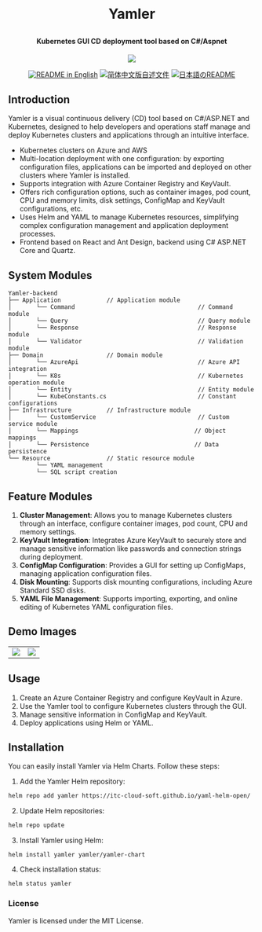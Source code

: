 <p align="center">

[//]: # (	<img alt="logo" src="https://oscimg.oschina.net/oscnet/up-b99b286755aef70355a7084753f89cdb7c9.png">)
</p>
<h1 align="center" style="margin: 30px 0 30px; font-weight: bold;">Yamler</h1>
<h4 align="center">Kubernetes GUI CD deployment tool based on C#/Aspnet</h4>
<p align="center">
	<a href="https://gitee.com/y_project/RuoYi-Cloud/blob/master/LICENSE"><img src="https://img.shields.io/github/license/mashape/apistatus.svg"></a>
</p>
<p align="center">
  <a href="./README.md"><img alt="README in English" src="https://img.shields.io/badge/English-d9d9d9"></a>
  <a href="./README_CN.md"><img alt="简体中文版自述文件" src="https://img.shields.io/badge/简体中文-d9d9d9"></a>
  <a href="./README_JA.md"><img alt="日本語のREADME" src="https://img.shields.io/badge/日本語-d9d9d9"></a>
</p>

## Introduction

Yamler is a visual continuous delivery (CD) tool based on C#/ASP.NET and Kubernetes, designed to help developers and operations staff manage and deploy Kubernetes clusters and applications through an intuitive interface.
* Kubernetes clusters on Azure and AWS
* Multi-location deployment with one configuration: by exporting configuration files, applications can be imported and deployed on other clusters where Yamler is installed.
* Supports integration with Azure Container Registry and KeyVault.
* Offers rich configuration options, such as container images, pod count, CPU and memory limits, disk settings, ConfigMap and KeyVault configurations, etc.
* Uses Helm and YAML to manage Kubernetes resources, simplifying complex configuration management and application deployment processes.
* Frontend based on React and Ant Design, backend using C# ASP.NET Core and Quartz.

## System Modules

~~~
Yamler-backend  
├── Application             // Application module
│       └── Command                                   // Command module 
│       └── Query                                     // Query module 
│       └── Response                                  // Response module 
│       └── Validator                                 // Validation module 
├── Domain                  // Domain module
│       └── AzureApi                                  // Azure API integration
│       └── K8s                                       // Kubernetes operation module
│       └── Entity                                    // Entity module
│       └── KubeConstants.cs                          // Constant configurations
├── Infrastructure          // Infrastructure module
│       └── CustomService                             // Custom service module
│       └── Mappings                                 // Object mappings
│       └── Persistence                              // Data persistence
└── Resource                // Static resource module
        └── YAML management
        └── SQL script creation
~~~

## Feature Modules

1. **Cluster Management**: Allows you to manage Kubernetes clusters through an interface, configure container images, pod count, CPU and memory settings.
2. **KeyVault Integration**: Integrates Azure KeyVault to securely store and manage sensitive information like passwords and connection strings during deployment.
3. **ConfigMap Configuration**: Provides a GUI for setting up ConfigMaps, managing application configuration files.
4. **Disk Mounting**: Supports disk mounting configurations, including Azure Standard SSD disks.
5. **YAML File Management**: Supports importing, exporting, and online editing of Kubernetes YAML configuration files.

## Demo Images
<table>
    <tr>
        <td><img src="https://itc-cloud-soft.github.io/doc-open/img/yamler/yamler_en1.png"/></td>
        <td><img src="https://itc-cloud-soft.github.io/doc-open/img/yamler/yamler_en2.png"/></td>
    </tr>
</table>

## Usage

1. Create an Azure Container Registry and configure KeyVault in Azure.
2. Use the Yamler tool to configure Kubernetes clusters through the GUI.
3. Manage sensitive information in ConfigMap and KeyVault.
4. Deploy applications using Helm or YAML.

## Installation

You can easily install Yamler via Helm Charts. Follow these steps:

1. Add the Yamler Helm repository:
```bash
helm repo add yamler https://itc-cloud-soft.github.io/yaml-helm-open/
```
2.	Update Helm repositories:
```bash
helm repo update
```
3.	Install Yamler using Helm:
```
helm install yamler yamler/yamler-chart
```
4.	Check installation status:
```
helm status yamler
```
### License

Yamler is licensed under the MIT License.